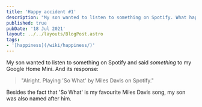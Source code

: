 ```yaml
---
title: 'Happy accident #1'
description: "My son wanted to listen to something on Spotify. What happened next will SHOCK you."
published: true
pubDate: '18 Jul 2021'
layout: ../../layouts/BlogPost.astro
tags:
- '[happiness](/wiki/happiness/)'
---
```


My son wanted to listen to something on Spotify and said *something* to my Google Home Mini. And its response:

> "Alright. Playing 'So What' by Miles Davis on Spotify."

Besides the fact that 'So What' is my favourite Miles Davis song, my son was also named after him.